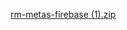
[rm-metas-firebase (1).zip](https://github.com/user-attachments/files/21760446/rm-metas-firebase.1.zip)
